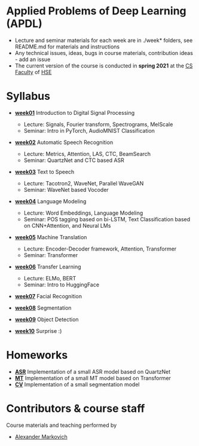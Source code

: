 # Applied Problems of Deep Learning (APDL)
- Lecture and seminar materials for each week are in ./week* folders, see README.md for materials and instructions
- Any technical issues, ideas, bugs in course materials, contribution ideas - add an issue
- The current version of the course is conducted in **spring 2021** at the [CS Faculty](https://cs.hse.ru/en/) of [HSE](https://www.hse.ru/en/)

# Syllabus

- [__week01__](./week01) Introduction to Digital Signal Processing
  - Lecture: Signals, Fourier transform, Spectrograms, MelScale
  - Seminar: Intro in PyTorch, AudioMNIST Classification
  
- [__week02__](./week02) Automatic Speech Recognition
  - Lecture: Metrics, Attention, LAS, CTC, BeamSearch
  - Seminar: QuartzNet and CTC based ASR

- [__week03__](./week03) Text to Speech
  - Lecture: Tacotron2, WaveNet, Parallel WaveGAN
  - Seminar: WaveNet based Vocoder

- [__week04__](./week04) Language Modeling
  - Lecture: Word Embeddings,  Language Modeling
  - Seminar: POS tagging based on bi-LSTM, Text Classification based on CNN+Attention, and Neural LMs

- [__week05__](./week05) Machine Translation
  - Lecture: Encoder-Decoder framework, Attention, Transformer
  - Seminar: Transformer

- [__week06__](./week06) Transfer Learning
  - Lecture: ELMo, BERT
  - Seminar: Intro to HuggingFace

- [__week07__](./week07) Facial Recognition

- [__week08__](./week08) Segmentation

- [__week09__](./week09) Object Detection

- [__week10__](./week10) Surprise :)


# Homeworks
- [__ASR__](./week02/seminar02_2.ipynb)
  Implementation of a small ASR model based on QuartzNet
- [__MT__](./week05/homework05.ipynb)
  Implementation of a small MT model based on Transformer
- [__CV__](./week08/homework.ipynb)
  Implementation of a small segmentation model
  
# Contributors & course staff
Course materials and teaching performed by
- [Alexander Markovich](https://t.me/markovka17)
